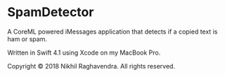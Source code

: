 # SpamDetector

A CoreML powered  iMessages application that detects if a copied text is ham or spam.

Written in Swift 4.1 using Xcode on my MacBook Pro.

Copyright © 2018 Nikhil Raghavendra. All rights reserved.
